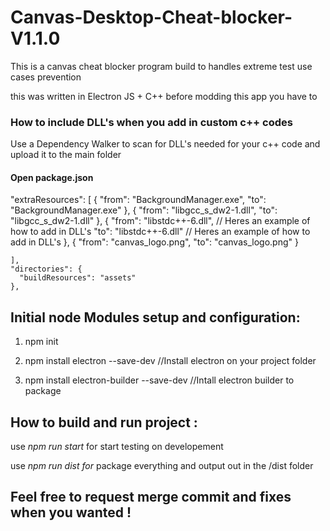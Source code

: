 # Canvas-Desktop-Cheat-blocker-V1.1.0
This is a canvas cheat blocker program build to handles extreme test use cases prevention 


this was written in Electron JS + C++ before modding this app you have to 


### How to include DLL's when you add in custom c++ codes

Use a Dependency Walker to scan for DLL's needed for your c++ code and upload it to the main folder 

#### Open package.json 

 "extraResources": [
      {
        "from": "BackgroundManager.exe",
        "to": "BackgroundManager.exe"
      },
      {
        "from": "libgcc_s_dw2-1.dll",
        "to": "libgcc_s_dw2-1.dll"
      },
      {
        "from": "libstdc++-6.dll", // Heres an example of how to add in DLL's
        "to": "libstdc++-6.dll" // Heres an example of how to add in DLL's
      },
      {
        "from": "canvas_logo.png",
        "to": "canvas_logo.png"
      }
      
    ],
    "directories": {
      "buildResources": "assets"
    },


## Initial node Modules setup and configuration:

1. npm init 



2. npm install electron --save-dev //Install electron on your project folder





3. npm install electron-builder --save-dev //Intall electron builder to package 





## How to build and run project :

use *npm run start* for start testing on developement

use *npm run dist for* package everything and output out in the /dist folder


## Feel free to request merge commit and fixes when you wanted !
